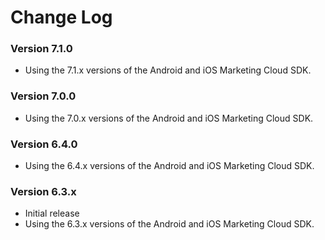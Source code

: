 Change Log
==========

### Version 7.1.0

* Using the 7.1.x versions of the Android and iOS Marketing Cloud SDK.

### Version 7.0.0

* Using the 7.0.x versions of the Android and iOS Marketing Cloud SDK.

### Version 6.4.0

* Using the 6.4.x versions of the Android and iOS Marketing Cloud SDK.

### Version 6.3.x

* Initial release
* Using the 6.3.x versions of the Android and iOS Marketing Cloud SDK.